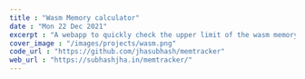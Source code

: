 ```yaml
---
title : "Wasm Memory calculator"
date : "Mon 22 Dec 2021"
excerpt : "A webapp to quickly check the upper limit of the wasm memory provided by different browsers on different platforms."
cover_image : "/images/projects/wasm.png"
code_url : "https://github.com/jhasubhash/memtracker"
web_url : "https://subhashjha.in/memtracker/"
--- 
```


